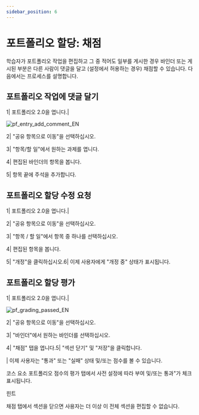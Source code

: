 ```yaml
---
sidebar_position: 6
---
```


# 포트폴리오 할당: 채점

학습자가 포트폴리오 작업을 편집하고 그 중 적어도 일부를 게시한 경우 바인더 또는 게시된 부분은 다른 사람이 댓글을 달고 (설정에서 허용하는 경우) 채점할 수 있습니다. 다음에서는 프로세스를 설명합니다.

## 포트폴리오 작업에 댓글 달기

1| 포트폴리오 2.0을 엽니다.|

![pf_entry_add_comment_EN](/img/portfolio/pf_entry_add_comment_EN.png)

2| "공유 항목으로 이동"을 선택하십시오. 

3| "항목/할 일"에서 원하는 과제를 엽니다.

4| 편집된 바인더의 항목을 봅니다.

5| 항목 끝에 주석을 추가합니다.

## 포트폴리오 할당 수정 요청

1| 포트폴리오 2.0을 엽니다.|

2| "공유 항목으로 이동"을 선택하십시오.

3| "항목 / 할 일"에서 항목 중 하나를 선택하십시오.

4| 편집된 항목을 봅니다.

5| "개정"을 클릭하십시오.6| 이제 사용자에게 "개정 중" 상태가 표시됩니다.

## 포트폴리오 할당 평가

1| 포트폴리오 2.0을 엽니다.|

![pf_grading_passed_EN](/img/portfolio/pf_grading_passed_EN.png)

2| "공유 항목으로 이동"을 선택하십시오.

3| "바인더"에서 원하는 바인더를 선택하십시오.

4| "채점" 탭을 엽니다.5| "섹션 닫기" 및 "저장"을 클릭합니다.

| 이제 사용자는 "통과" 또는 "실패" 상태 및/또는 점수를 볼 수 있습니다.

코스 요소 포트폴리오 점수의 평가 탭에서 사전 설정에 따라 부여 및/또는 통과"가 체크 표시됩니다.

힌트

채점 탭에서 섹션을 닫으면 사용자는 더 이상 이 전체 섹션을 편집할 수 없습니다.